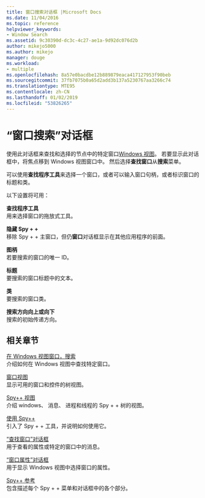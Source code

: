 ```yaml
---
title: 窗口搜索对话框 |Microsoft Docs
ms.date: 11/04/2016
ms.topic: reference
helpviewer_keywords:
- Window Search
ms.assetid: 9c30390d-dc3c-4c27-ae1a-9d92dc076d2b
author: mikejo5000
ms.author: mikejo
manager: douge
ms.workload:
- multiple
ms.openlocfilehash: 8a57e0bacdbe12b889879eaca417127953f90beb
ms.sourcegitcommit: 37fb7075b0a65d2add3b137a5230767aa3266c74
ms.translationtype: MTE95
ms.contentlocale: zh-CN
ms.lasthandoff: 01/02/2019
ms.locfileid: "53826265"
---
```

# <a name="window-search-dialog-box"></a>“窗口搜索”对话框
使用此对话框来查找和选择的节点中的特定窗口[Windows 视图](../debugger/windows-view.md)。 若要显示此对话框中，将焦点移到 Windows 视图窗口中。 然后选择**查找窗口**从**搜索**菜单。  
  
 可以使用**查找程序工具**来选择一个窗口，或者可以输入窗口句柄，或者标识窗口的标题和类。  
  
 以下设置将可用：  
  
 **查找程序工具**  
 用来选择窗口的拖放式工具。  
  
 **隐藏 Spy + +**  
 移除 Spy + + 主窗口，但仍**窗口**对话框显示在其他应用程序的前面。  
  
 **图柄**  
 若要搜索的窗口的唯一 ID。  
  
 **标题**  
 要搜索的窗口标题中的文本。  
  
 **类**  
 要搜索的窗口类。  
  
 **搜索方向向上或向下**  
 搜索的初始传递方向。  
  
## <a name="related-sections"></a>相关章节  
 [在 Windows 视图窗口，搜索](../debugger/how-to-search-for-a-window-in-windows-view.md)  
 介绍如何在 Windows 视图中查找特定窗口。  
  
 [窗口视图](../debugger/windows-view.md)  
 显示可用的窗口和控件的树视图。  
  
 [Spy++ 视图](../debugger/spy-increment-views.md)  
 介绍 windows、 消息、 进程和线程的 Spy + + 树的视图。  
  
 [使用 Spy++](../debugger/using-spy-increment.md)  
 引入了 Spy + + 工具，并说明如何使用它。  
  
 [“查找窗口”对话框](../debugger/find-window-dialog-box.md)  
 用于查看的属性或特定的窗口中的消息。  
  
 [“窗口属性”对话框](../debugger/window-properties-dialog-box.md)  
 用于显示 Windows 视图中选择窗口的属性。  
  
 [Spy++ 参考](../debugger/spy-increment-reference.md)  
 包含描述每个 Spy + + 菜单和对话框中的各个部分。